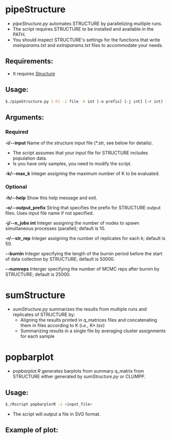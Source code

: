 # pipeStructure
- _pipeStructure.py_ automates STRUCTURE by parallelizing multiple runs. 
- The script requires STRUCTURE to be installed and available in the PATH.
- You should inspect STRUCTURE's settings for the functions that write _mainparams.txt_ and _extraparams.txt_ files to accommodate your needs.

## Requirements:
- It requires [Structure](https://web.stanford.edu/group/pritchardlab/structure_software/release_versions/v2.3.4/html/structure.html)

## Usage:

```bash
$./pipeStructure.py [-h] -i file -k int [-o prefix] [-j int] [-r int] [--burnin int] [--numreps int]
```

## Arguments:
### Required
**-i/--input**  Name of the structure input file (*.str, see below for details).
- The script assumes that your input file for STRUCTURE includes population data.
- Is you have only samples, you need to modify the script.

**-k/--max_k**  Integer assigning the maximum number of K to be evaluated.

### Optional
**-h/--help**  Show this help message and exit.

**-o/--output_prefix** String that specifies the prefix for STRUCTURE output files. Uses input file name if not specified.

**-j/--n_jobs int**  Integer assigning the number of nodes to spawn simultaneous processes (parallel); default is 10.

**-r/--str_rep** Integer assigning the number of replicates for each k; default is 50.

**--burnin**  Integer specifying the length of the burnin period before the start of data collection by STRUCTURE; default is 50000.

**--numreps** Interger specifying the number of MCMC reps after burnin by STRUCTURE; default is 25000.


# sumStructure
- _sumStructure.py_ summarizes the results from multiple runs and replicates of STRUCTURE by:
  - Aligning the results printed in q_matrices files and concatenating them in files according to K (_i.e.,_ K*.tsv)
  - Summarizing results in a single file by averaging cluster assignments for each sample 


# popbarplot
- _popbarplot.R_ generates barplots from summary q_matrix from STRUCTURE either generated by _sumStructure.py_ or CLUMPP.

## Usage:
```bash
$./Rscript popbarplorR -i <input_file>
```

- The script will output a file in SVG format.

## Example of plot:





